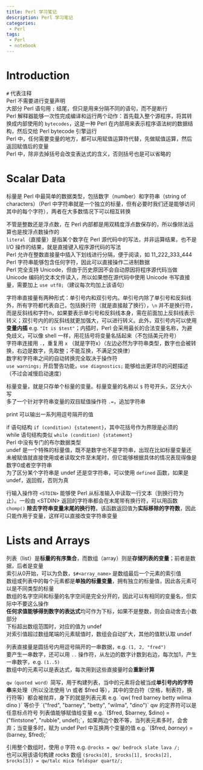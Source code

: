 ```yaml
---
title: Perl 学习笔记
description: Perl 学习笔记
categories:
 - Perl
tags:
 - Perl
 - notebook
---
```


# Introduction
`#` 代表注释  
Perl 不需要进行变量声明  
大部分 Perl 语句用 `;` 结尾，但只是用来分隔不同的语句，而不是断行  
Perl 解释器能够一次性完成编译和运行两个动作：首先载入整个源程序，将其转换成内部使用的 `bytecodes`，这是一种 Perl 在内部用来表示程序语法树的数据结构，然后交给 Perl bytecode 引擎运行  
Perl 中，任何需要变量的地方，都可以用赋值运算符代替，先做赋值运算，然后返回赋值后的变量  
Perl 中，除非去掉括号会改变表达式的含义，否则括号也是可以省略的  
  
# Scalar Data
标量是 Perl 中最简单的数据类型，包括数字（number）和字符串（string of characters）（Perl 中字符串就是一个独立的标量，但有必要时我们还是能够访问其中的每个字符），两者在大多数情况下可以相互转换  
  
不管是整数还是浮点数，在 Perl 内部都是用双精度浮点数保存的，所以像除法运算也是按浮点数操作的  
`literal`（直接量）是指某个数字在 Perl 源代码中的写法，并非运算结果，也不是 I/O 操作的结果，就是直接键入程序源代码的写法  
Perl 允许在整数直接量中插入下划线进行分隔，便于阅读，如 11_222_333_444  
Perl 字符串能够包含任何字符，因此可以直接操作二进制数据  
Perl 完全支持 Unicode，但由于历史原因不会自动原因将程序源代码当做 Unicode 编码的文本文件读入，所以如果想在源代码中使用 Unicode 书写直接量，需要加上 `use utf8;`（建议每次均加上该语句）  
  
字符串直接量有两种形式：单引号内和双引号内。单引号内除了单引号和反斜线外，所有字符都代表自己，包括换行符（就是直接敲了换行），`\n` 并不是换行符，而是反斜线和字符n，如果要表示单引号和反斜线本身，需在前面加上反斜线表示转义；双引号内的的反斜线就更加强大，可以进行转义。此外，双引号内可以使用**变量内插** e.g. `"It is $test"`；内插时，Perl 会采用最长的合法变量名称，为避免歧义，可以像 shell 一样，用花括号将变量名括起来（不包括美元符号）  
字符串连接用 `.`，重复用 `x` （就是字符x）（左边必然为字符串类型，数字也会被转换，右边是数字，先取整；不能互换，不满足交换律）  
数字和字符串之间的自动转换完全取决于操作符  
`use warnings;` 开启警告功能，`use diagnostics;` 能够给出更详尽的问题描述（不过会减慢启动速度）  
  
标量变量，就是只存单个标量的变量。标量变量的名称以 `$` 符号开头，区分大小写  
多了一个针对字符串变量的双目赋值操作符 `.=`，追加字符串  
  
print 可以输出一系列用逗号隔开的值  
  
if 语句结构 `if (condition) {statement}`，其中花括号作为界限是必须的  
while 语句结构类似 `while (condition) {statement}`  
Perl 中没有专门的布尔数据类型  
undef 是一个特殊的标量值，既不是数字也不是字符串，出现在比如标量变量还未被赋值就直接使用或者读取文件至末尾时，但它能够根据具体的情况表现得像是数字0或者空字符串  
为了区分某个字符串是 undef 还是空字符串，可以使用 `defined` 函数，如果是 undef，返回假，否则为真  

  
行输入操作符 `<STDIN>` 能够使 Perl 从标准输入中读取一行文本（到换行符为止）。一般由 <STDIN\> 返回的字符串都会在末尾带有换行符，可以用函数 `chomp()` **除去字符串变量末尾的换行符**。该函数返回值为**实际移除的字符数**，因此只能作用于变量，这样可以直接改变字符串变量  
  
# Lists and Arrays  
列表（list）是**标量的有序集合**，而数组（array）则是**存储列表的变量**；前者是数据，后者是变量  
索引从0开始，可以为负数，`$#<array_name>` 是数组最后一个元素的索引值  
数组或列表中的每个元素都是**单独的标量变量**，拥有独立的标量值，因此各元素可以是不同类型的标量  
数组的名字空间和标量的名字空间是完全分开的，因此可以有相同的变量名，但实际中不要这么操作  
**任何求值能够得到数字的表达式**均可作为下标，如果不是整数，则会自动舍去小数部分  
下标超出数组范围时，对应的值为 undef  
对索引值超过数组尾端的元素赋值时，数组会自动扩大，其他的值默认取 undef  
  
列表直接量是圆括号内用逗号隔开的一串数据，e.g. `(1, 2, "fred")`  
要产生一串数字，还可以用 `..` 操作符，从左边的数字计数到右边，每次加1，产生一串数字，e.g. `(1..5)`  
数组中的元素可以是表达式，每次用到这些直接量时会**重新计算**  
  
`qw（quoted word）`简写，用于构建列表，当中的元素将会被当成**单引号内的字符串**来处理（所以没法使用 \n 或者 $fred 等），其中的空白符（空格，制表符，换行符等）都会被抛弃，身下的就是列表元素 e.g. `qw( fred barney betty wilma dino )` 等价于 `("fred", "barney", "betty", "wilma", "dino")`  
qw 的定界符可以是任意标点符号  
列表值能够赋值给变量 e.g. `($fred, $barney, $dino) = ("flintstone", "rubble", undef);`，如果两边个数不等，当列表元素多时，会舍弃；当变量多时，赋为 undef  
Perl 中互换两个变量的值 e.g. `($fred, $barney) = ($barney, $fred);`  
  
引用整个数组时，使用 `@` 字符 e.g. `@rocks = qw/ bedrock slate lava /;`  
也可以用该语句构建 rocks 数组 `($rocks[0], $rocks[1], $rocks[2], $rocks[3]) = qw/talc mica feldspar quartz/;`  
